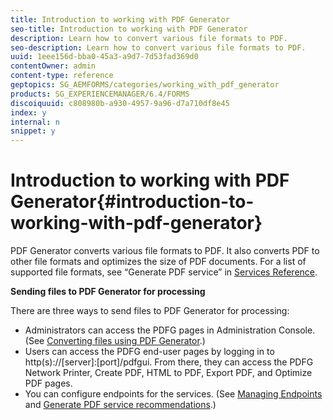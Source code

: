 ```yaml
---
title: Introduction to working with PDF Generator
seo-title: Introduction to working with PDF Generator
description: Learn how to convert various file formats to PDF.
seo-description: Learn how to convert various file formats to PDF.
uuid: 1eee156d-bba0-45a3-a9d7-7d53fad369d0
contentOwner: admin
content-type: reference
geptopics: SG_AEMFORMS/categories/working_with_pdf_generator
products: SG_EXPERIENCEMANAGER/6.4/FORMS
discoiquuid: c808980b-a930-4957-9a96-d7a710df8e45
index: y
internal: n
snippet: y
---
```


# Introduction to working with PDF Generator{#introduction-to-working-with-pdf-generator}

PDF Generator converts various file formats to PDF. It also converts PDF to other file formats and optimizes the size of PDF documents. For a list of supported file formats, see “Generate PDF service” in [Services Reference](http://www.adobe.com/go/learn_aemforms_services_63).

**Sending files to PDF Generator for processing**

There are three ways to send files to PDF Generator for processing:

* Administrators can access the PDFG pages in Administration Console. (See [Converting files using PDF Generator](../../../forms/using/admin-help/converting-files-using-pdf-generator.md).)
* Users can access the PDFG end-user pages by logging in to http(s)://[server]:[port]/pdfgui. From there, they can access the PDFG Network Printer, Create PDF, HTML to PDF, Export PDF, and Optimize PDF pages.
* You can configure endpoints for the services. (See [Managing Endpoints](/forms/using/admin-help/topics/managing-endpoints) and [Generate PDF service recommendations](../../../forms/using/admin-help/configuring-watched-folder-endpoints.md#generate-pdf-service-recommendations).) [](../../../forms/using/admin-help/overview-5.md#main-pars-header)

<!--
<related-links>
<a href="../../../forms/using/admin-help/overview-5.md" target="_blank">Introduction to working with PDF Generator</a>
<a href="../../../forms/using/admin-help/configuring-pdf-settings.md" target="_blank">Configuring Adobe PDF settings</a>
<a href="../../../forms/using/admin-help/configuring-file-type-settings.md" target="_blank">Configuring file type settings</a>
<a href="../../../forms/using/admin-help/configuring-security-settings.md" target="_blank">Configuring security settings</a>
<a href="/forms/using/configuring-document-services" target="_blank">Configure Document Services</a>
<a href="../../../forms/using/assembler-service.md" target="_blank">Using Assembler Service</a>
<a href="/forms/using/install-configure-pdf-generator" target="_blank">Install and configure PDF Generator</a>
</related-links>
-->

